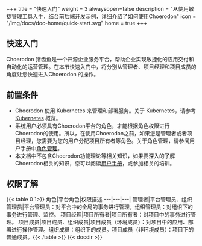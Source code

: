 ﻿+++
title = "快速入门"
weight = 3
alwaysopen=false
description = "从使用敏捷管理工具入手，结合前后端开发示例，详细介绍了如何使用Choerodon"
icon = "/img/docs/doc-home/quick-start.svg"
home = true
+++

## 快速入门
Choerodon 猪齿鱼是一个开源企业服务平台，帮助企业实现敏捷化的应用交付和自动化的运营管理。在本节快速入门中，将分别从管理者、项目经理和项目成员的角度让您快速进入Choerodon 的操作。

## 前置条件
- Choerodon 使用 Kubernetes 来管理和部署服务。关于 Kubernetes，请参考 [Kubernetes](https://kubernetes.io/docs/concepts/overview/what-is-kubernetes/) 概览。
- 系统用户必须具有Choerodon平台的角色，才能根据角色权限进行Choerodon的使用。所以，在使用Choerodon之前，如果您是管理者或者项目经理，您需要为您的用户分配项目所有者等角色。关于角色管理，请参阅用户手册中[角色管理](../user-guide/system-configuration/platform/role/)。
- 本文档中不包含Choerodon功能理论等相关知识，如果要深入的了解Choerodon相关的知识，您可以阅读[用户手册](../user-guide/)，或参加相关的培训。

## 权限了解
{{< table  0 1>}}
角色|平台角色|权限描述
---|---|---|
管理者|平台管理员、组织管理员|平台管理员：对平台中的全局的事务进行管理。组织管理员：对组织下的事务进行管理、监控。
项目经理|项目所有者|项目所有者：对项目中的事务进行管理。
项目成员|项目成员、组织成员|项目成员（环境成员）：对项目中的应用、部署进行操作管理。组织成员：组织下的成员。项目成员（非环境成员）：项目下的普通成员。{{< /table >}}
{{< docdir >}}

